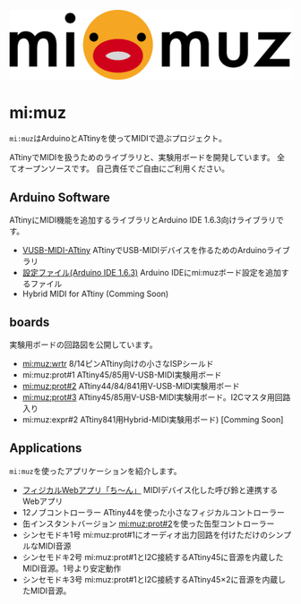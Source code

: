 ![mimuz-logo](./mimuz-logo.png)

# mi:muz

`mi:muz`はArduinoとATtinyを使ってMIDIで遊ぶプロジェクト。

ATtinyでMIDIを扱うためのライブラリと、実験用ボードを開発しています。
全てオープンソースです。
自己責任でご自由にご利用ください。

## Arduino Software

ATtinyにMIDI機能を追加するライブラリとArduino IDE 1.6.3向けライブラリです。

- [VUSB-MIDI-ATtiny](https://github.com/tadfmac/mi-muz/tree/master/arduino/libraries/VUSBMidiATtiny) ATtinyでUSB-MIDIデバイスを作るためのArduinoライブラリ
- [設定ファイル(Arduino IDE 1.6.3)](https://github.com/tadfmac/mi-muz/tree/master/arduino/hardware) Arduino IDEにmi:muzボード設定を追加するファイル
- Hybrid MIDI for ATtiny (Comming Soon)

## boards

実験用ボードの回路図を公開しています。

- [mi:muz:wrtr](https://github.com/tadfmac/mi-muz/tree/master/boards/wrtr) 8/14ピンATtiny向けの小さなISPシールド
- mi:muz:prot#1 ATtiny45/85用V-USB-MIDI実験用ボード
- [mi:muz:prot#2](https://github.com/tadfmac/mi-muz/tree/master/boards/prot2) ATtiny44/84/841用V-USB-MIDI実験用ボード
- [mi:muz:prot#3](https://github.com/tadfmac/mi-muz/tree/master/boards/prot3) ATtiny45/85用V-USB-MIDI実験用ボード。I2Cマスタ用回路入り
- mi:muz:expr#2 ATtiny841用Hybrid-MIDI実験用ボード) [Comming Soon]

## Applications

`mi:muz`を使ったアプリケーションを紹介します。

- [フィジカルWebアプリ「ち〜ん」](http://qiita.com/tadfmac/items/702e74efad1dd606166a) MIDIデバイス化した呼び鈴と連携するWebアプリ
- 12ノブコントローラー ATtiny44を使った小さなフィジカルコントローラー
- 缶インスタントバージョン [mi:muz:prot#2](https://github.com/tadfmac/mi-muz/tree/master/boards/prot2)を使った缶型コントローラー
- シンセモドキ1号 mi:muz:prot#1にオーディオ出力回路を付けただけのシンプルなMIDI音源
- シンセモドキ2号 mi:muz:prot#1とI2C接続するATtiny45に音源を内蔵したMIDI音源。1号より安定動作
- シンセモドキ3号 mi:muz:prot#1とI2C接続するATtiny45×2に音源を内蔵したMIDI音源。


